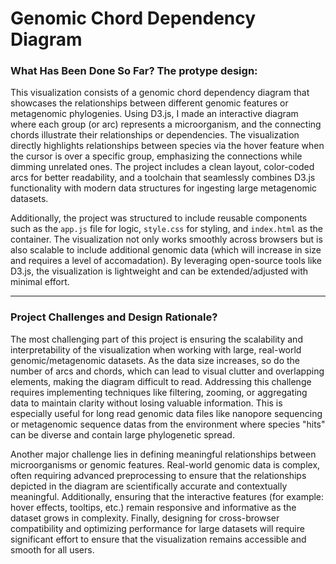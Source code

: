 # Genomic Chord Dependency Diagram

### What Has Been Done So Far? The protype design:
This visualization consists of a genomic chord dependency diagram that showcases the relationships between different genomic features or metagenomic phylogenies. Using D3.js, I made an interactive diagram where each group (or arc) represents a microorganism, and the connecting chords illustrate their relationships or dependencies. The visualization directly highlights relationships between species via the hover feature when the cursor is over a specific group, emphasizing the connections while dimming unrelated ones. The project includes a clean layout, color-coded arcs for better readability, and a toolchain that seamlessly combines D3.js functionality with modern data structures for ingesting large metagenomic datasets.

Additionally, the project was structured to include reusable components such as the `app.js` file for logic, `style.css` for styling, and `index.html` as the container. The visualization not only works smoothly across browsers but is also scalable to include additional genomic data (which will increase in size and requires a level of accomadation). By leveraging open-source tools like D3.js, the visualization is lightweight and can be extended/adjusted with minimal effort. 

---

### Project Challenges and Design Rationale?
The most challenging part of this project is ensuring the scalability and interpretability of the visualization when working with large, real-world genomic/metagenomic datasets. As the data size increases, so do the number of arcs and chords, which can lead to visual clutter and overlapping elements, making the diagram difficult to read. Addressing this challenge requires implementing techniques like filtering, zooming, or aggregating data to maintain clarity without losing valuable information. This is especially useful for long read genomic data files like nanopore sequencing or metagenomic sequence datas from the environment where species "hits" can be diverse and contain large phylogenetic spread. 

Another major challenge lies in defining meaningful relationships between microorganisms or genomic features. Real-world genomic data is complex, often requiring advanced preprocessing to ensure that the relationships depicted in the diagram are scientifically accurate and contextually meaningful. Additionally, ensuring that the interactive features (for example: hover effects, tooltips, etc.) remain responsive and informative as the dataset grows in complexity. Finally, designing for cross-browser compatibility and optimizing performance for large datasets will require significant effort to ensure that the visualization remains accessible and smooth for all users.